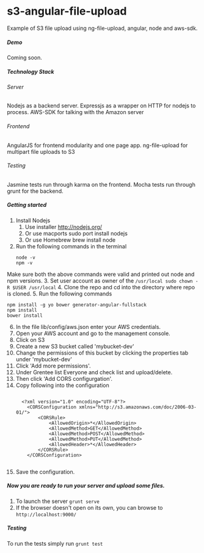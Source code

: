 s3-angular-file-upload
======================

Example of S3 file upload using ng-file-upload, angular, node and aws-sdk.

##### Demo
Coming soon.

##### Technology Stack
###### Server

Nodejs as a backend server.
Expressjs as a wrapper on HTTP for nodejs to process.
AWS-SDK for talking with the Amazon server

###### Frontend

AngularJS for frontend modularity and one page app.
ng-file-upload for multipart file uploads to S3

###### Testing

Jasmine tests run through karma on the frontend.
Mocha tests run through grunt for the backend.

##### Getting started

1. Install Nodejs
    1. Use installer http://nodejs.org/
    2. Or use macports sudo port install nodejs
    3. Or use Homebrew brew install node
2. Run the following commands in the terminal
    ```
    node -v
    npm -v
    ```
Make sure both the above commands were valid and printed out node and npm versions.
3. Set user account as owner of the ```/usr/local sudo chown -R $USER /usr/local```
4. Clone the repo and cd into the directory where repo is cloned.
5. Run the following commands
```
npm install -g yo bower generator-angular-fullstack 
npm install
bower install
```
6. In the file lib/config/aws.json enter your AWS credentials.
7. Open your AWS account and go to the management console.
8. Click on S3
9. Create a new S3 bucket called 'mybucket-dev'
10. Change the permissions of this bucket by clicking the properties tab under 'mybucket-dev'
11. Click 'Add more permissions'.
12. Under Grentee list Everyone and check list and upload/delete.
13. Then click 'Add CORS configurgation'.
14. Copy following into the configuration
      ```

        <?xml version="1.0" encoding="UTF-8"?>
          <CORSConfiguration xmlns="http://s3.amazonaws.com/doc/2006-03-01/">
              <CORSRule>
                  <AllowedOrigin>*</AllowedOrigin>
                  <AllowedMethod>GET</AllowedMethod>
                  <AllowedMethod>POST</AllowedMethod>
                  <AllowedMethod>PUT</AllowedMethod>
                  <AllowedHeader>*</AllowedHeader>
              </CORSRule>
          </CORSConfiguration>
          
      ```
15. Save the configuration.


##### Now you are ready to run your server and upload some files.
1. To launch the server ```grunt serve```
2. If the browser doesn't open on its own, you can browse to ```http://localhost:9000/```

##### Testing
To run the tests simply run ```grunt test```











